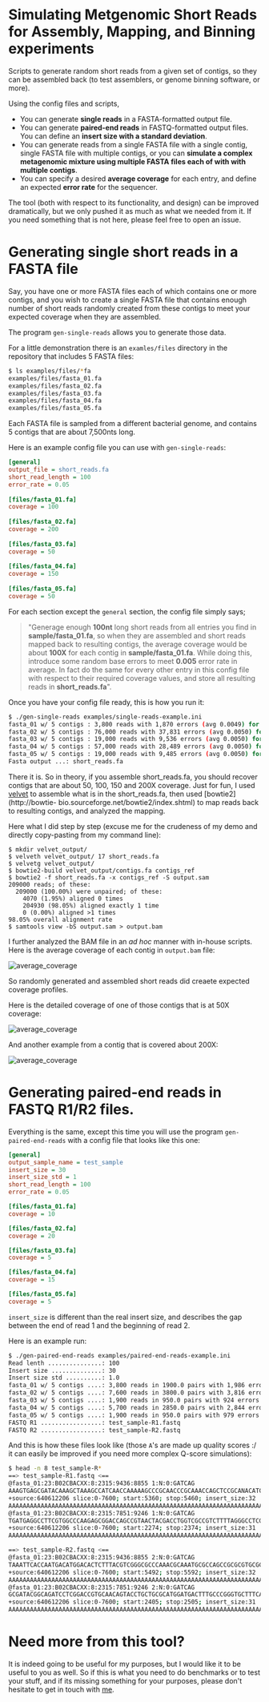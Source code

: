 # Simulating Metgenomic Short Reads for Assembly, Mapping, and Binning experiments

Scripts to generate random short reads from a given set of contigs, so they can be assembled back (to test assemblers, or genome binning software, or more).

Using the config files and scripts,

* You can generate **single reads** in a FASTA-formatted output file.
* You can generate **paired-end reads** in FASTQ-formatted output files. You can define an **insert size with a standard deviation**.
* You can generate reads from a single FASTA file with a single contig, single FASTA file with multiple contigs, or you can **simulate a complex metagenomic mixture using multiple FASTA files each of with with multiple contigs**.
* You can specify a desired __average coverage__ for each entry, and define an expected __error rate__ for the sequencer.

The tool (both with respect to its functionality, and design) can be improved dramatically, but we only pushed it as much as what we needed from it. If you need something that is not here, please feel free to open an issue. 


# Generating single short reads in a FASTA file

Say, you have one or more FASTA files each of which contains one or more contigs, and you
wish to create a single FASTA file that contains enough number of short reads
randomly created from these contigs to meet your expected coverage when they are
assembled.

The program `gen-single-reads` allows you to generate those data.

For a little demonstration there is an `examles/files` directory in the repository that includes 5 FASTA files:

``` bash
$ ls examples/files/*fa
examples/files/fasta_01.fa
examples/files/fasta_02.fa
examples/files/fasta_03.fa
examples/files/fasta_04.fa
examples/files/fasta_05.fa
```

Each FASTA file is sampled from a different bacterial genome, and contains 5 contigs
that are about 7,500nts long.

Here is an example config file you can use with `gen-single-reads`:

``` ini
[general]
output_file = short_reads.fa
short_read_length = 100
error_rate = 0.05
    
[files/fasta_01.fa]
coverage = 100
    
[files/fasta_02.fa]
coverage = 200
    
[files/fasta_03.fa]
coverage = 50
    
[files/fasta_04.fa]
coverage = 150
    
[files/fasta_05.fa]
coverage = 50
```

For each section except the `general` section, the config file simply says;

> "Generage enough __100nt__ long short reads from all entries you find in __sample/fasta_01.fa__, so when they are assembled and short reads mapped back to resulting contigs, the average coverage would be about __100X__ for each contig in __sample/fasta_01.fa__. While doing this, introduce some random base errors to meet __0.005__ error rate in average. In fact do the same for every other entry in this config file with respect to their required coverage values, and store all resulting reads in __short_reads.fa__".

Once you have your config file ready, this is how you run it:

``` bash
$ ./gen-single-reads examples/single-reads-example.ini
fasta_01 w/ 5 contigs : 3,800 reads with 1,870 errors (avg 0.0049) for 10X avg cov.
fasta_02 w/ 5 contigs : 76,000 reads with 37,831 errors (avg 0.0050) for 200X avg cov.
fasta_03 w/ 5 contigs : 19,000 reads with 9,536 errors (avg 0.0050) for 50X avg cov.
fasta_04 w/ 5 contigs : 57,000 reads with 28,489 errors (avg 0.0050) for 150X avg cov.
fasta_05 w/ 5 contigs : 19,000 reads with 9,485 errors (avg 0.0050) for 50X avg cov.
Fasta output ...: short_reads.fa
```

There it is. So in theory, if you assemble short_reads.fa, you should recover
contigs that are about 50, 100, 150 and 200X coverage. Just for fun, I used
[velvet](https://www.ebi.ac.uk/~zerbino/velvet/) to assemble what is in the
short_reads.fa, then used [bowtie2](http://bowtie-
bio.sourceforge.net/bowtie2/index.shtml) to map reads back to resulting contigs,
and analyzed the mapping.

Here what I did step by step (excuse me for the crudeness of my demo and
directly copy-pasting from my command line):

    $ mkdir velvet_output/
    $ velveth velvet_output/ 17 short_reads.fa
    $ velvetg velvet_output/
    $ bowtie2-build velvet_output/contigs.fa contigs_ref
    $ bowtie2 -f short_reads.fa -x contigs_ref -S output.sam
    209000 reads; of these:
      209000 (100.00%) were unpaired; of these:
        4070 (1.95%) aligned 0 times
        204930 (98.05%) aligned exactly 1 time
        0 (0.00%) aligned >1 times
    98.05% overall alignment rate
    $ samtools view -bS output.sam > output.bam

I further analyzed the BAM file in an _ad hoc_ manner with in-house scripts.
Here is the average coverage of each contig in `output.bam` file:

![average_coverage](https://raw.githubusercontent.com/meren/reads-for-assembly/master/examples/files/average_coverage.png)

So randomly generated and assembled short reads did creaete expected coverage
profiles.

Here is the detailed coverage of one of those contigs that is at 50X coverage:

![average_coverage](https://raw.githubusercontent.com/meren/reads-for-assembly/master/examples/files/50X.png)

And another example from a contig that is covered about 200X:

![average_coverage](https://raw.githubusercontent.com/meren/reads-for-assembly/master/examples/files/200X.png)

# Generating paired-end reads in FASTQ R1/R2 files.

Everything is the same, except this time you will use the program `gen-paired-end-reads` with a config file that looks like this one:

``` ini
[general]
output_sample_name = test_sample
insert_size = 30
insert_size_std = 1
short_read_length = 100
error_rate = 0.05

[files/fasta_01.fa]
coverage = 10

[files/fasta_02.fa]
coverage = 20

[files/fasta_03.fa]
coverage = 5

[files/fasta_04.fa]
coverage = 15

[files/fasta_05.fa]
coverage = 5
```

`insert_size` is different than the real insert size, and describes the gap between the end of read 1 and the beginning of read 2.

Here is an example run:

``` bash
$ ./gen-paired-end-reads examples/paired-end-reads-example.ini
Read lenth ...............: 100
Insert size ..............: 30
Insert size std ..........: 1.0
fasta_01 w/ 5 contigs ....: 3,800 reads in 1900.0 pairs with 1,986 errors (avg 0.0052) for 10X avg cov.
fasta_02 w/ 5 contigs ....: 7,600 reads in 3800.0 pairs with 3,816 errors (avg 0.0050) for 20X avg cov.
fasta_03 w/ 5 contigs ....: 1,900 reads in 950.0 pairs with 924 errors (avg 0.0049) for 5X avg cov.
fasta_04 w/ 5 contigs ....: 5,700 reads in 2850.0 pairs with 2,844 errors (avg 0.0050) for 15X avg cov.
fasta_05 w/ 5 contigs ....: 1,900 reads in 950.0 pairs with 979 errors (avg 0.0052) for 5X avg cov.
FASTQ R1 .................: test_sample-R1.fastq
FASTQ R2 .................: test_sample-R2.fastq
```

And this is how these files look like (those `A`'s are made up quality scores :/ it can easily be improved if you need more complex Q-score simulations):

``` bash
$ head -n 8 test_sample-R*
==> test_sample-R1.fastq <==
@fasta_01:23:B02CBACXX:8:2315:9436:8855 1:N:0:GATCAG
AAAGTGAGCGATACAAAGCTAAAGCCATCAACCAAAAAGCCCGCAACCCGCAAACCAGCTCCGCANACATCGGAGCTATCCAAGGACGATGACTNCCTGT
+source:640612206 slice:0-7600; start:5360; stop:5460; insert_size:32
AAAAAAAAAAAAAAAAAAAAAAAAAAAAAAAAAAAAAAAAAAAAAAAAAAAAAAAAAAAAAAAAAAAAAAAAAAAAAAAAAAAAAAAAAAAAAAAAAAAA
@fasta_01:23:B02CBACXX:8:2315:7851:9246 1:N:0:GATCAG
TGATGAGGCCTTCGTGGCCCAAGAGCGGACCAGCCGTAACTACGACCTGGTCGCCGTCTTTTAGGGCCTCGCTCATGGGCACCACGCGGTTTCCCCTATT
+source:640612206 slice:0-7600; start:2274; stop:2374; insert_size:31
AAAAAAAAAAAAAAAAAAAAAAAAAAAAAAAAAAAAAAAAAAAAAAAAAAAAAAAAAAAAAAAAAAAAAAAAAAAAAAAAAAAAAAAAAAAAAAAAAAAA

==> test_sample-R2.fastq <==
@fasta_01:23:B02CBACXX:8:2315:9436:8855 2:N:0:GATCAG
TAAATTCACCAATGACATGGACACTCTTTACGTCGGGCGCCCAAACGCAAATGCGCCAGCCGCGCGTGCGCTGCTGCGTGTCGGGATTCGCGCCGATCTT
+source:640612206 slice:0-7600; start:5492; stop:5592; insert_size:32
AAAAAAAAAAAAAAAAAAAAAAAAAAAAAAAAAAAAAAAAAAAAAAAAAAAAAAAAAAAAAAAAAAAAAAAAAAAAAAAAAAAAAAAAAAAAAAAAAAAA
@fasta_01:23:B02CBACXX:8:2315:7851:9246 2:N:0:GATCAG
GCGATACGGCAGATCCTCGGACCGTGCAACAGTACCTGCTGCGCATGGATGACTTTGCCCGGGTGCTTTCACAGGACGGTCAGTTTGTGCCGTTGGCAAA
+source:640612206 slice:0-7600; start:2405; stop:2505; insert_size:31
AAAAAAAAAAAAAAAAAAAAAAAAAAAAAAAAAAAAAAAAAAAAAAAAAAAAAAAAAAAAAAAAAAAAAAAAAAAAAAAAAAAAAAAAAAAAAAAAAAAA
```


# Need more from this tool?

It is indeed going to be useful for my purposes, but I would like it to be
useful to you as well. So if this is what you need to do benchmarks or to test
your stuff, and if its missing something for your purposes, please don't
hesitate to get in touch with [me](http://meren.org).
